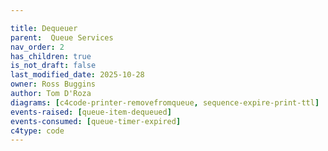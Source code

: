 ```yaml
---

title: Dequeuer
parent:  Queue Services
nav_order: 2
has_children: true
is_not_draft: false
last_modified_date: 2025-10-28
owner: Ross Buggins
author: Tom D'Roza
diagrams: [c4code-printer-removefromqueue, sequence-expire-print-ttl]
events-raised: [queue-item-dequeued]
events-consumed: [queue-timer-expired]
c4type: code
---
```

